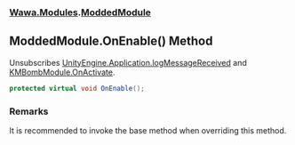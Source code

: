 ### [Wawa.Modules](Wawa.Modules.md 'Wawa.Modules').[ModdedModule](ModdedModule.md 'Wawa.Modules.ModdedModule')

## ModdedModule.OnEnable() Method

Unsubscribes [UnityEngine.Application.logMessageReceived](https://docs.microsoft.com/en-us/dotnet/api/UnityEngine.Application.logMessageReceived 'UnityEngine.Application.logMessageReceived') and [KMBombModule.OnActivate](https://docs.microsoft.com/en-us/dotnet/api/KMBombModule.OnActivate 'KMBombModule.OnActivate').

```csharp
protected virtual void OnEnable();
```

### Remarks
  
It is recommended to invoke the base method when overriding this method.